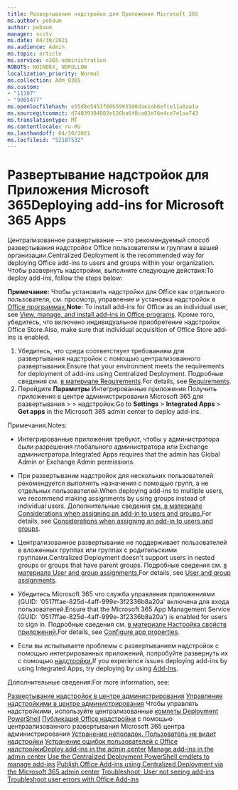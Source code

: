```yaml
---
title: Развертывание надстройок для Приложения Microsoft 365
ms.author: pebaum
author: pebaum
manager: scotv
ms.date: 04/30/2021
ms.audience: Admin
ms.topic: article
ms.service: o365-administration
ROBOTS: NOINDEX, NOFOLLOW
localization_priority: Normal
ms.collection: Adm_O365
ms.custom:
- "11107"
- "9005477"
ms.openlocfilehash: e55d8e5453f60b5993500dae1eb6efce11a8aa1a
ms.sourcegitcommit: d74039304002e526ba6f8ca02e76e4ce7e1aa743
ms.translationtype: MT
ms.contentlocale: ru-RU
ms.lasthandoff: 04/30/2021
ms.locfileid: "52107532"
---
```

# <a name="deploying-add-ins-for-microsoft-365-apps"></a><span data-ttu-id="5f361-102">Развертывание надстройок для Приложения Microsoft 365</span><span class="sxs-lookup"><span data-stu-id="5f361-102">Deploying add-ins for Microsoft 365 Apps</span></span>

<span data-ttu-id="5f361-103">Централизованное развертывание — это рекомендуемый способ развертывания надстройок Office пользователям и группам в вашей организации.</span><span class="sxs-lookup"><span data-stu-id="5f361-103">Centralized Deployment is the recommended way for deploying Office add-ins to users and groups within your organization.</span></span> <span data-ttu-id="5f361-104">Чтобы развернуть надстройки, выполните следующие действия:</span><span class="sxs-lookup"><span data-stu-id="5f361-104">To deploy add-ins, follow the steps below:</span></span>

<span data-ttu-id="5f361-105">**Примечание:** Чтобы установить надстройки для Office как отдельного пользователя, см. просмотр, управление и установка надстройок в [Office программах.](https://support.microsoft.com/topic/view-manage-and-install-add-ins-in-office-programs-16278816-1948-4028-91e5-76dca5380f8d)</span><span class="sxs-lookup"><span data-stu-id="5f361-105">**Note:** To install add-ins for Office as an individual user, see [View, manage, and install add-ins in Office programs](https://support.microsoft.com/topic/view-manage-and-install-add-ins-in-office-programs-16278816-1948-4028-91e5-76dca5380f8d).</span></span> <span data-ttu-id="5f361-106">Кроме того, убедитесь, что включено индивидуальное приобретение надстройок Office Store.</span><span class="sxs-lookup"><span data-stu-id="5f361-106">Also, make sure that individual acquisition of Office Store add-ins is enabled.</span></span> 

1. <span data-ttu-id="5f361-107">Убедитесь, что среда соответствует требованиям для развертывания надстройок с помощью централизованного развертывания.</span><span class="sxs-lookup"><span data-stu-id="5f361-107">Ensure that your environment meets the requirements for deployment of add-ins using Centralized Deployment.</span></span> <span data-ttu-id="5f361-108">Подробные сведения см. [в материале Requirements](https://docs.microsoft.com/microsoft-365/admin/manage/centralized-deployment-of-add-ins?#requirements).</span><span class="sxs-lookup"><span data-stu-id="5f361-108">For details, see [Requirements](https://docs.microsoft.com/microsoft-365/admin/manage/centralized-deployment-of-add-ins?#requirements).</span></span>
2. <span data-ttu-id="5f361-109">Перейдите **Параметры** Интегрированные приложения Получить приложения в центре администрирования Microsoft 365 для развертывания  >    >   надстройок.</span><span class="sxs-lookup"><span data-stu-id="5f361-109">Go to **Settings** > **Integrated Apps** > **Get apps** in the Microsoft 365 admin center to deploy add-ins.</span></span> 

<span data-ttu-id="5f361-110">Примечания.</span><span class="sxs-lookup"><span data-stu-id="5f361-110">Notes:</span></span> 

- <span data-ttu-id="5f361-111">Интегрированные приложения требуют, чтобы у администратора были разрешения глобального администратора или Exchange администратора.</span><span class="sxs-lookup"><span data-stu-id="5f361-111">Integrated Apps requires that the admin has Global Admin or Exchange Admin permissions.</span></span>

- <span data-ttu-id="5f361-112">При развертывании надстройок для нескольких пользователей рекомендуется выполнять назначения с помощью групп, а не отдельных пользователей.</span><span class="sxs-lookup"><span data-stu-id="5f361-112">When deploying add-ins to multiple users, we recommend making assignments by using groups instead of individual users.</span></span> <span data-ttu-id="5f361-113">Дополнительные сведения [см. в материале Considerations when assigning an add-in to users and groups.](https://docs.microsoft.com/microsoft-365/admin/manage/manage-deployment-of-add-ins?view=o365-worldwide#considerations-when-assigning-an-add-in-to-users-and-groups)</span><span class="sxs-lookup"><span data-stu-id="5f361-113">For details, see [Considerations when assigning an add-in to users and groups](https://docs.microsoft.com/microsoft-365/admin/manage/manage-deployment-of-add-ins?view=o365-worldwide#considerations-when-assigning-an-add-in-to-users-and-groups).</span></span>

- <span data-ttu-id="5f361-114">Централизованное развертывание не поддерживает пользователей в вложенных группах или группах с родительскими группами.</span><span class="sxs-lookup"><span data-stu-id="5f361-114">Centralized Deployment doesn't support users in nested groups or groups that have parent groups.</span></span> <span data-ttu-id="5f361-115">Подробные сведения см. [в материале User and group assignments.](https://docs.microsoft.com/microsoft-365/admin/manage/centralized-deployment-of-add-ins?view=o365-worldwide#user-and-group-assignments)</span><span class="sxs-lookup"><span data-stu-id="5f361-115">For details, see [User and group assignments](https://docs.microsoft.com/microsoft-365/admin/manage/centralized-deployment-of-add-ins?view=o365-worldwide#user-and-group-assignments).</span></span>

- <span data-ttu-id="5f361-116">Убедитесь Microsoft 365 что служба управления приложениями (GUID: '0517ffae-825d-4aff-999e-3f2336b8a20a' включена для входа пользователей.</span><span class="sxs-lookup"><span data-stu-id="5f361-116">Ensure that the Microsoft 365 App Management Service (GUID: '0517ffae-825d-4aff-999e-3f2336b8a20a') is enabled for users to sign in.</span></span> <span data-ttu-id="5f361-117">Подробные сведения см. [в материале Настройка свойств приложений.](https://docs.microsoft.com/azure/active-directory/manage-apps/add-application-portal-configure#configure-app-properties)</span><span class="sxs-lookup"><span data-stu-id="5f361-117">For details, see [Configure app properties](https://docs.microsoft.com/azure/active-directory/manage-apps/add-application-portal-configure#configure-app-properties).</span></span>

- <span data-ttu-id="5f361-118">Если вы испытываете проблемы с развертыванием надстройок с помощью интегрированных приложений, попробуйте развернуть их с помощью [надстройки.](https://admin.microsoft.com/AdminPortal/Home?#/Settings/AddIns)</span><span class="sxs-lookup"><span data-stu-id="5f361-118">If you experience issues deploying add-ins by using Integrated Apps, try deploying by using [Add-Ins](https://admin.microsoft.com/AdminPortal/Home?#/Settings/AddIns).</span></span>

<span data-ttu-id="5f361-119">Дополнительные сведения:</span><span class="sxs-lookup"><span data-stu-id="5f361-119">For more information, see:</span></span>

<span data-ttu-id="5f361-120">[Развертывание надстройок в центре администрирования](https://docs.microsoft.com/microsoft-365/admin/manage/manage-deployment-of-add-ins) 
 [Управление надстройкими в центре администрирования](https://docs.microsoft.com/microsoft-365/admin/manage/manage-addins-in-the-admin-center) 
 Чтобы управлять надстройкими, используйте централизованные [комлеты Deployment PowerShell](https://docs.microsoft.com/microsoft-365/enterprise/use-the-centralized-deployment-powershell-cmdlets-to-manage-add-ins) 
 [Публикация Office надстройки](https://docs.microsoft.com/office/dev/add-ins/publish/centralized-deployment#publish-an-office-add-in-via-centralized-deployment) с помощью центраализованного развертывания Microsoft 365 центра администрирования 
 [Устранение неполадок. Пользователь не видит надстройки](https://docs.microsoft.com/office365/troubleshoot/access-management/user-not-seeing-add-ins) 
 [Устранение ошибок пользователей с Office надстройки](https://docs.microsoft.com/office/dev/add-ins/testing/testing-and-troubleshooting)</span><span class="sxs-lookup"><span data-stu-id="5f361-120">[Deploy add-ins in the admin center](https://docs.microsoft.com/microsoft-365/admin/manage/manage-deployment-of-add-ins)
[Manage add-ins in the admin center](https://docs.microsoft.com/microsoft-365/admin/manage/manage-addins-in-the-admin-center)
[Use the Centralized Deployment PowerShell cmdlets to manage add-ins](https://docs.microsoft.com/microsoft-365/enterprise/use-the-centralized-deployment-powershell-cmdlets-to-manage-add-ins)
[Publish Office Add-ins using Centralized Deployment via the Microsoft 365 admin center](https://docs.microsoft.com/office/dev/add-ins/publish/centralized-deployment#publish-an-office-add-in-via-centralized-deployment)
[Troubleshoot: User not seeing add-ins](https://docs.microsoft.com/office365/troubleshoot/access-management/user-not-seeing-add-ins)
[Troubleshoot user errors with Office Add-ins](https://docs.microsoft.com/office/dev/add-ins/testing/testing-and-troubleshooting)</span></span>